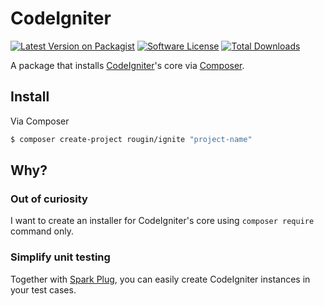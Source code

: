 # CodeIgniter

[![Latest Version on Packagist][ico-version]][link-packagist]
[![Software License][ico-license]](LICENSE.md)
[![Total Downloads][ico-downloads]][link-downloads]

A package that installs [CodeIgniter](http://www.codeigniter.com/)'s core via [Composer](https://getcomposer.org/).

## Install

Via Composer

``` bash
$ composer create-project rougin/ignite "project-name"
```

## Why?

### Out of curiosity

I want to create an installer for CodeIgniter's core using `composer require` command only.

### Simplify unit testing

Together with [Spark Plug](https://github.com/rougin/spark-plug), you can easily create CodeIgniter instances in your test cases.

[ico-version]: https://img.shields.io/packagist/v/rougin/codeigniter.svg?style=flat-square
[ico-license]: https://img.shields.io/badge/license-MIT-brightgreen.svg?style=flat-square
[ico-downloads]: https://img.shields.io/packagist/dt/rougin/codeigniter.svg?style=flat-square

[link-packagist]: https://packagist.org/packages/rougin/codeigniter
[link-downloads]: https://packagist.org/packages/rougin/codeigniter
[link-author]: https://github.com/rougin
[link-contributors]: ../../contributors
